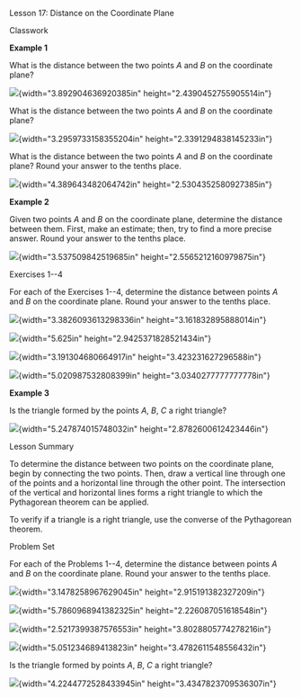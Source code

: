 Lesson 17: Distance on the Coordinate Plane

Classwork

**Example 1**

What is the distance between the two points $A$ and $B$ on the
coordinate plane?

![](.\grade8lessonsmd\media/media/image1.png){width="3.892904636920385in"
height="2.4390452755905514in"}

What is the distance between the two points $A$ and $B$ on the
coordinate plane?

![](.\grade8lessonsmd\media/media/image2.png){width="3.2959733158355204in"
height="2.3391294838145233in"}

What is the distance between the two points $A$ and $B$ on the
coordinate plane? Round your answer to the tenths place.

![](.\grade8lessonsmd\media/media/image3.png){width="4.389643482064742in"
height="2.5304352580927385in"}

**Example 2**

Given two points $A$ and $B$ on the coordinate plane, determine the
distance between them. First, make an estimate; then, try to find a more
precise answer. Round your answer to the tenths place.

![](.\grade8lessonsmd\media/media/image4.png){width="3.537509842519685in"
height="2.5565212160979875in"}

Exercises 1--4

For each of the Exercises 1--4, determine the distance between points
$A$ and $B$ on the coordinate plane. Round your answer to the tenths
place.

![](.\grade8lessonsmd\media/media/image5.png){width="3.3826093613298336in"
height="3.161832895888014in"}

![](.\grade8lessonsmd\media/media/image6.png){width="5.625in"
height="2.9425371828521434in"}

![](.\grade8lessonsmd\media/media/image7.png){width="3.191304680664917in"
height="3.423231627296588in"}

![](.\grade8lessonsmd\media/media/image8.png){width="5.020987532808399in"
height="3.0340277777777778in"}

**Example 3**

Is the triangle formed by the points $A$, $B$,$\ C$ a right triangle?

![](.\grade8lessonsmd\media/media/image9.png){width="5.247874015748032in"
height="2.8782600612423446in"}

Lesson Summary

To determine the distance between two points on the coordinate plane,
begin by connecting the two points. Then, draw a vertical line through
one of the points and a horizontal line through the other point. The
intersection of the vertical and horizontal lines forms a right triangle
to which the Pythagorean theorem can be applied.

To verify if a triangle is a right triangle, use the converse of the
Pythagorean theorem.

Problem Set

For each of the Problems 1--4, determine the distance between points $A$
and $B$ on the coordinate plane. Round your answer to the tenths place.

![](.\grade8lessonsmd\media/media/image10.png){width="3.1478258967629045in"
height="2.915191382327209in"}

![](.\grade8lessonsmd\media/media/image11.png){width="5.7860968941382325in"
height="2.226087051618548in"}

![](.\grade8lessonsmd\media/media/image12.png){width="2.5217399387576553in"
height="3.8028805774278216in"}

![](.\grade8lessonsmd\media/media/image13.png){width="5.051234689413823in"
height="3.4782611548556432in"}

Is the triangle formed by points $A$,$\mathbf{\ }B$,$\ C$ a right
triangle?

![](.\grade8lessonsmd\media/media/image14.png){width="4.2244772528433945in"
height="3.4347823709536307in"}
